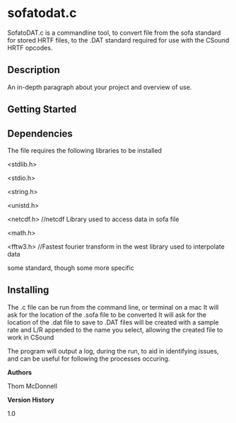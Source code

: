 # **sofatodat.c**

SofatoDAT.c is a commandline tool, to convert file from the sofa standard for stored HRTF files, to the .DAT standard required for use
with the CSound HRTF opcodes.

## **Description**

An in-depth paragraph about your project and overview of use.

## **Getting Started**

## **Dependencies**

The file requires the following libraries to be installed

<stdlib.h>

<stdio.h>

<string.h>

<unistd.h>

<netcdf.h>  //netcdf Library used to access data in sofa file

<math.h>

<fftw3.h>   //Fastest fourier transform in the west library used to interpolate data

some standard, though some more specific

## **Installing**

The .c file can be run from the command line, or terminal on a mac
It will ask for the location of the .sofa file to be converted
It will ask for the location of the .dat file to save to
.DAT files will be created with a sample rate and L/R appended to the name you select, allowing the created file
to work in CSound

The program will output a log, during the run, to aid in identifying issues, and can be useful for following the processes occuring.


**Authors**

Thom McDonnell

**Version History**

1.0


